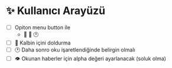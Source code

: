 # ✨ Kullanıcı Arayüzü

- [ ] Opiton menu button ile
    - 💖 💾 🕐
- [ ] 🎨 Kalbin içini doldurma
- [ ] 🕐 Daha sonro oku işaretlendiğinde belirgin olmalı
- [ ] 👁️ Okunan haberler için alpha değeri ayarlanacak (soluk olma)
